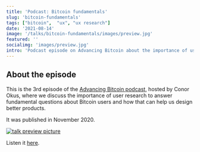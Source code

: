 ```yaml
---
title: 'Podcast: Bitcoin fundamentals'
slug: 'bitcoin-fundamentals'
tags: ["bitcoin",  "ux", "ux research"]
date: '2021-08-14'
image: '/talks/bitcoin-fundamentals/images/preview.jpg'
featured: ''
socialimg: 'images/preview.jpg'
intro: 'Podcast episode on Advancing Bitcoin about the importance of user research in Bitcoin.'
---
```


## About the episode

This is the 3rd episode of the [Advancing Bitcoin podcast](https://podcast.advancingbitcoin.com/), hosted by Conor Okus, where we discuss the importance of user research to answer fundamental questions about Bitcoin users and how that can help us design better products.

It was published in November 2020.

[![talk preview picture](images/advancing-bitcoin-podcast.jpg)](https://podcast.advancingbitcoin.com/1450198/6498547-bitcoin-fundamentals-with-patricia-estevao)

Listen it [here](https://podcast.advancingbitcoin.com/1450198/6498547-bitcoin-fundamentals-with-patricia-estevao).